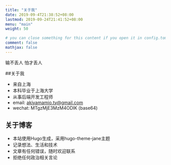 ```yaml
---
title: "关于我"
date: 2019-09-4T21:38:52+08:00
lastmod: 2019-09-24T21:41:52+08:00
menu: "main"
weight: 50

# you can close something for this content if you open it in config.toml.
comment: false
mathjax: false
---
```


输不丢人 怕才丢人

##关于我
 * 来自上海
 * 本科毕业于上海大学
 * 从事后端开发工程师
 * email: akiyamamio.ty@gmail.com
 * wechat: MTgzMjE3MzM4ODIK (base64)

## 关于博客
 * 本站使用Hugo生成，采用hugo-theme-jane主题
 * 记录想法、生活和技术
 * 文章有任何错误，随时欢迎联系
 * 拒绝任何政治相关言论
